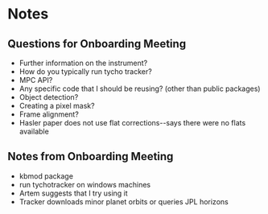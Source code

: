 # Notes

## Questions for Onboarding Meeting
- Further information on the instrument?
- How do you typically run tycho tracker?
- MPC API?
- Any specific code that I should be reusing? (other than public packages)
- Object detection?
- Creating a pixel mask?
- Frame alignment?
- Hasler paper does not use flat corrections--says there were no flats available

## Notes from Onboarding Meeting
- kbmod package
- run tychotracker on windows machines
- Artem suggests that I try using it
- Tracker downloads minor planet orbits or queries JPL horizons